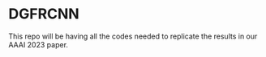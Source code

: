 # DGFRCNN
This repo will be having all the codes needed to replicate the results in our AAAI 2023 paper. 
